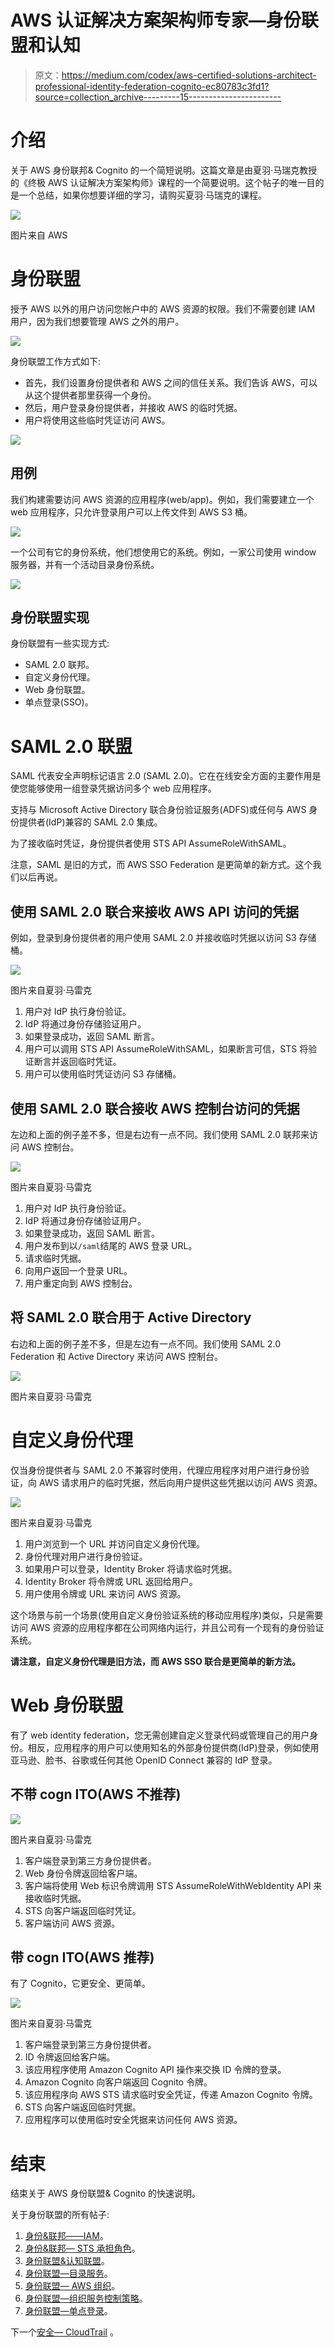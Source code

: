 # AWS 认证解决方案架构师专家—身份联盟和认知

> 原文：<https://medium.com/codex/aws-certified-solutions-architect-professional-identity-federation-cognito-ec80783c3fd1?source=collection_archive---------15----------------------->

# 介绍

关于 AWS 身份联邦& Cognito 的一个简短说明。这篇文章是由夏羽·马瑞克教授的《终极 AWS 认证解决方案架构师》课程的一个简要说明。这个帖子的唯一目的是一个总结，如果你想要详细的学习，请购买夏羽·马瑞克的课程。

![](img/b2c28b0cc5fb533d3766a7909984148c.png)

图片来自 AWS

# 身份联盟

授予 AWS 以外的用户访问您帐户中的 AWS 资源的权限。我们不需要创建 IAM 用户，因为我们想要管理 AWS 之外的用户。

![](img/e18fea9fd52107430703cc9e40d6e06a.png)

身份联盟工作方式如下:

*   首先，我们设置身份提供者和 AWS 之间的信任关系。我们告诉 AWS，可以从这个提供者那里获得一个身份。
*   然后，用户登录身份提供者，并接收 AWS 的临时凭据。
*   用户将使用这些临时凭证访问 AWS。

![](img/9768d2b7bf65e93ec99bee1829d1820b.png)

## 用例

我们构建需要访问 AWS 资源的应用程序(web/app)。例如，我们需要建立一个 web 应用程序，只允许登录用户可以上传文件到 AWS S3 桶。

![](img/46f73d1e41709538b4d62ff136bc9fae.png)

一个公司有它的身份系统，他们想使用它的系统。例如，一家公司使用 window 服务器，并有一个活动目录身份系统。

![](img/fd8b648f15b687a77c58370c1ad10cb4.png)

## 身份联盟实现

身份联盟有一些实现方式:

*   SAML 2.0 联邦。
*   自定义身份代理。
*   Web 身份联盟。
*   单点登录(SSO)。

# SAML 2.0 联盟

SAML 代表安全声明标记语言 2.0 (SAML 2.0)。它在在线安全方面的主要作用是使您能够使用一组登录凭据访问多个 web 应用程序。

支持与 Microsoft Active Directory 联合身份验证服务(ADFS)或任何与 AWS 身份提供者(IdP)兼容的 SAML 2.0 集成。

为了接收临时凭证，身份提供者使用 STS API AssumeRoleWithSAML。

注意，SAML 是旧的方式，而 AWS SSO Federation 是更简单的新方式。这个我们以后再说。

## 使用 SAML 2.0 联合来接收 AWS API 访问的凭据

例如，登录到身份提供者的用户使用 SAML 2.0 并接收临时凭据以访问 S3 存储桶。

![](img/6c9e7260522d37cd2063a612a69e1025.png)

图片来自夏羽·马雷克

1.  用户对 IdP 执行身份验证。
2.  IdP 将通过身份存储验证用户。
3.  如果登录成功，返回 SAML 断言。
4.  用户可以调用 STS API AssumeRoleWithSAML，如果断言可信，STS 将验证断言并返回临时凭证。
5.  用户可以使用临时凭证访问 S3 存储桶。

## 使用 SAML 2.0 联合接收 AWS 控制台访问的凭据

左边和上面的例子差不多，但是右边有一点不同。我们使用 SAML 2.0 联邦来访问 AWS 控制台。

![](img/d93dbc376350ca767bc6f5d3319c3e8f.png)

图片来自夏羽·马雷克

1.  用户对 IdP 执行身份验证。
2.  IdP 将通过身份存储验证用户。
3.  如果登录成功，返回 SAML 断言。
4.  用户发布到以`/saml`结尾的 AWS 登录 URL。
5.  请求临时凭据。
6.  向用户返回一个登录 URL。
7.  用户重定向到 AWS 控制台。

## 将 SAML 2.0 联合用于 Active Directory

右边和上面的例子差不多，但是左边有一点不同。我们使用 SAML 2.0 Federation 和 Active Directory 来访问 AWS 控制台。

![](img/83f63d01108fe8694a9882d8619659a6.png)

图片来自夏羽·马雷克

# 自定义身份代理

仅当身份提供者与 SAML 2.0 不兼容时使用，代理应用程序对用户进行身份验证，向 AWS 请求用户的临时凭据，然后向用户提供这些凭据以访问 AWS 资源。

![](img/8748b98807e0759e06c6f358e2b5394c.png)

图片来自夏羽·马雷克

1.  用户浏览到一个 URL 并访问自定义身份代理。
2.  身份代理对用户进行身份验证。
3.  如果用户可以登录，Identity Broker 将请求临时凭据。
4.  Identity Broker 将令牌或 URL 返回给用户。
5.  用户使用令牌或 URL 来访问 AWS 资源。

这个场景与前一个场景(使用自定义身份验证系统的移动应用程序)类似，只是需要访问 AWS 资源的应用程序都在公司网络内运行，并且公司有一个现有的身份验证系统。

**请注意，自定义身份代理是旧方法，而 AWS SSO 联合是更简单的新方法。**

# Web 身份联盟

有了 web identity federation，您无需创建自定义登录代码或管理自己的用户身份。相反，应用程序的用户可以使用知名的外部身份提供商(IdP)登录，例如使用亚马逊、脸书、谷歌或任何其他 OpenID Connect 兼容的 IdP 登录。

## 不带 cogn ITO(AWS 不推荐)

![](img/851aa8f7142ed621a951f9a1630d0d25.png)

图片来自夏羽·马雷克

1.  客户端登录到第三方身份提供者。
2.  Web 身份令牌返回给客户端。
3.  客户端将使用 Web 标识令牌调用 STS AssumeRoleWithWebIdentity API 来接收临时凭据。
4.  STS 向客户端返回临时凭证。
5.  客户端访问 AWS 资源。

## 带 cogn ITO(AWS 推荐)

有了 Cognito，它更安全、更简单。

![](img/1396278f06da33d801125a62727afd93.png)

图片来自夏羽·马雷克

1.  客户端登录到第三方身份提供者。
2.  ID 令牌返回给客户端。
3.  该应用程序使用 Amazon Cognito API 操作来交换 ID 令牌的登录。
4.  Amazon Cognito 向客户端返回 Cognito 令牌。
5.  该应用程序向 AWS STS 请求临时安全凭证，传递 Amazon Cognito 令牌。
6.  STS 向客户端返回临时凭据。
7.  应用程序可以使用临时安全凭据来访问任何 AWS 资源。

# 结束

结束关于 AWS 身份联盟& Cognito 的快速说明。

关于身份联盟的所有帖子:

1.  [身份&联邦——IAM](/codex/aws-certified-solutions-architect-professional-identity-federation-iam-c67d0259ac90)。
2.  [身份&联邦— STS 承担角色](/codex/aws-certified-solutions-architect-professional-identity-federation-sts-to-assume-a-role-1ca67105b81a)。
3.  [身份联盟&认知联盟](/codex/aws-certified-solutions-architect-professional-identity-federation-cognito-ec80783c3fd1)。
4.  [身份联盟—目录服务](/codex/aws-certified-solutions-architect-professional-identity-federation-directory-services-895807d86497)。
5.  [身份联盟— AWS 组织](/codex/aws-certified-solutions-architect-professional-identity-federation-aws-organizations-dd63cd701a72)。
6.  [身份联盟—组织服务控制策略](/codex/aws-certified-solutions-architect-professional-identity-federation-organizations-service-6192fab06d98)。
7.  [身份联盟—单点登录](/codex/aws-certified-solutions-architect-professional-identity-federation-single-sign-on-7731df09e9a5)。

下一个[安全— CloudTrail](/codex/aws-certified-solutions-architect-professional-security-cloudtrail-850006168acb) 。